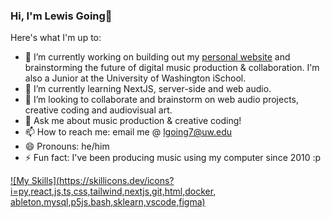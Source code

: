 ### Hi, I'm Lewis Going👋

Here's what I'm up to:

- 🔭 I’m currently working on building out my [personal website](https://lewisgo.ing) and brainstorming the future of digital music production & collaboration. I'm also a Junior at the University of Washington iSchool.
- 🌱 I’m currently learning NextJS, server-side and web audio.
- 👯 I’m looking to collaborate and brainstorm on web audio projects, creative coding and audiovisual art.
- 💬 Ask me about music production & creative coding!
- 📫 How to reach me: email me @ lgoing7@uw.edu 
- 😄 Pronouns: he/him
- ⚡ Fun fact: I've been producing music using my computer since 2010 :p

[![My Skills](https://skillicons.dev/icons?i=py,react,js,ts,css,tailwind,nextjs,git,html,docker, ableton,mysql,p5js,bash,sklearn,vscode,figma)](skillicons.dev)
